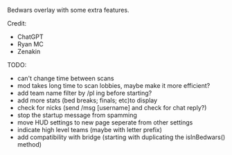 Bedwars overlay with some extra features.

Credit:
- ChatGPT
- Ryan MC
- Zenakin


TODO:
- can't change time between scans
- mod takes long time to scan lobbies, maybe make it more efficient?
- add team name filter by /pl ing before starting?
- add more stats (bed breaks; finals; etc)to display
- check for nicks (send /msg [username] and check for chat reply?)
- stop the startup message from spamming
- move HUD settings to new page seperate from other settings
- indicate high level teams (maybe with letter prefix)
- add compatibility with bridge (starting with duplicating the isInBedwars() method)
